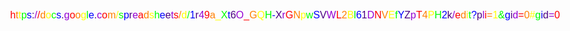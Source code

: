 
<!DOCTYPE html>
<html lang="en">
<head>
  <meta charset="UTF-8">
  <title>Rainbow Text</title>
  <style>
    .rainbow-text {
      display: flex;
      align-items: center;
      justify-content: center;
      height: 100vh;
      font-family: Arial, sans-serif;
    }
    
  </style>
</head>
<body>
  <div class="rainbow-text">
    <span style="color: #FF0000; 
      display: inline-block;
      font-size: 16px;
      letter-spacing: 0px;
    ">h</span><span style="color: #FF7F00; 
      display: inline-block;
      font-size: 16px;
      letter-spacing: 0px;
    ">t</span><span style="color: #FFFF00; 
      display: inline-block;
      font-size: 16px;
      letter-spacing: 0px;
    ">t</span><span style="color: #00FF00; 
      display: inline-block;
      font-size: 16px;
      letter-spacing: 0px;
    ">p</span><span style="color: #0000FF; 
      display: inline-block;
      font-size: 16px;
      letter-spacing: 0px;
    ">s</span><span style="color: #4B0082; 
      display: inline-block;
      font-size: 16px;
      letter-spacing: 0px;
    ">:</span><span style="color: #9400D3; 
      display: inline-block;
      font-size: 16px;
      letter-spacing: 0px;
    ">/</span><span style="color: #FF0000; 
      display: inline-block;
      font-size: 16px;
      letter-spacing: 0px;
    ">/</span><span style="color: #FF7F00; 
      display: inline-block;
      font-size: 16px;
      letter-spacing: 0px;
    ">d</span><span style="color: #FFFF00; 
      display: inline-block;
      font-size: 16px;
      letter-spacing: 0px;
    ">o</span><span style="color: #00FF00; 
      display: inline-block;
      font-size: 16px;
      letter-spacing: 0px;
    ">c</span><span style="color: #0000FF; 
      display: inline-block;
      font-size: 16px;
      letter-spacing: 0px;
    ">s</span><span style="color: #4B0082; 
      display: inline-block;
      font-size: 16px;
      letter-spacing: 0px;
    ">.</span><span style="color: #9400D3; 
      display: inline-block;
      font-size: 16px;
      letter-spacing: 0px;
    ">g</span><span style="color: #FF0000; 
      display: inline-block;
      font-size: 16px;
      letter-spacing: 0px;
    ">o</span><span style="color: #FF7F00; 
      display: inline-block;
      font-size: 16px;
      letter-spacing: 0px;
    ">o</span><span style="color: #FFFF00; 
      display: inline-block;
      font-size: 16px;
      letter-spacing: 0px;
    ">g</span><span style="color: #00FF00; 
      display: inline-block;
      font-size: 16px;
      letter-spacing: 0px;
    ">l</span><span style="color: #0000FF; 
      display: inline-block;
      font-size: 16px;
      letter-spacing: 0px;
    ">e</span><span style="color: #4B0082; 
      display: inline-block;
      font-size: 16px;
      letter-spacing: 0px;
    ">.</span><span style="color: #9400D3; 
      display: inline-block;
      font-size: 16px;
      letter-spacing: 0px;
    ">c</span><span style="color: #FF0000; 
      display: inline-block;
      font-size: 16px;
      letter-spacing: 0px;
    ">o</span><span style="color: #FF7F00; 
      display: inline-block;
      font-size: 16px;
      letter-spacing: 0px;
    ">m</span><span style="color: #FFFF00; 
      display: inline-block;
      font-size: 16px;
      letter-spacing: 0px;
    ">/</span><span style="color: #00FF00; 
      display: inline-block;
      font-size: 16px;
      letter-spacing: 0px;
    ">s</span><span style="color: #0000FF; 
      display: inline-block;
      font-size: 16px;
      letter-spacing: 0px;
    ">p</span><span style="color: #4B0082; 
      display: inline-block;
      font-size: 16px;
      letter-spacing: 0px;
    ">r</span><span style="color: #9400D3; 
      display: inline-block;
      font-size: 16px;
      letter-spacing: 0px;
    ">e</span><span style="color: #FF0000; 
      display: inline-block;
      font-size: 16px;
      letter-spacing: 0px;
    ">a</span><span style="color: #FF7F00; 
      display: inline-block;
      font-size: 16px;
      letter-spacing: 0px;
    ">d</span><span style="color: #FFFF00; 
      display: inline-block;
      font-size: 16px;
      letter-spacing: 0px;
    ">s</span><span style="color: #00FF00; 
      display: inline-block;
      font-size: 16px;
      letter-spacing: 0px;
    ">h</span><span style="color: #0000FF; 
      display: inline-block;
      font-size: 16px;
      letter-spacing: 0px;
    ">e</span><span style="color: #4B0082; 
      display: inline-block;
      font-size: 16px;
      letter-spacing: 0px;
    ">e</span><span style="color: #9400D3; 
      display: inline-block;
      font-size: 16px;
      letter-spacing: 0px;
    ">t</span><span style="color: #FF0000; 
      display: inline-block;
      font-size: 16px;
      letter-spacing: 0px;
    ">s</span><span style="color: #FF7F00; 
      display: inline-block;
      font-size: 16px;
      letter-spacing: 0px;
    ">/</span><span style="color: #FFFF00; 
      display: inline-block;
      font-size: 16px;
      letter-spacing: 0px;
    ">d</span><span style="color: #00FF00; 
      display: inline-block;
      font-size: 16px;
      letter-spacing: 0px;
    ">/</span><span style="color: #0000FF; 
      display: inline-block;
      font-size: 16px;
      letter-spacing: 0px;
    ">1</span><span style="color: #4B0082; 
      display: inline-block;
      font-size: 16px;
      letter-spacing: 0px;
    ">r</span><span style="color: #9400D3; 
      display: inline-block;
      font-size: 16px;
      letter-spacing: 0px;
    ">4</span><span style="color: #FF0000; 
      display: inline-block;
      font-size: 16px;
      letter-spacing: 0px;
    ">9</span><span style="color: #FF7F00; 
      display: inline-block;
      font-size: 16px;
      letter-spacing: 0px;
    ">a</span><span style="color: #FFFF00; 
      display: inline-block;
      font-size: 16px;
      letter-spacing: 0px;
    ">_</span><span style="color: #00FF00; 
      display: inline-block;
      font-size: 16px;
      letter-spacing: 0px;
    ">X</span><span style="color: #0000FF; 
      display: inline-block;
      font-size: 16px;
      letter-spacing: 0px;
    ">t</span><span style="color: #4B0082; 
      display: inline-block;
      font-size: 16px;
      letter-spacing: 0px;
    ">6</span><span style="color: #9400D3; 
      display: inline-block;
      font-size: 16px;
      letter-spacing: 0px;
    ">O</span><span style="color: #FF0000; 
      display: inline-block;
      font-size: 16px;
      letter-spacing: 0px;
    ">_</span><span style="color: #FF7F00; 
      display: inline-block;
      font-size: 16px;
      letter-spacing: 0px;
    ">G</span><span style="color: #FFFF00; 
      display: inline-block;
      font-size: 16px;
      letter-spacing: 0px;
    ">Q</span><span style="color: #00FF00; 
      display: inline-block;
      font-size: 16px;
      letter-spacing: 0px;
    ">H</span><span style="color: #0000FF; 
      display: inline-block;
      font-size: 16px;
      letter-spacing: 0px;
    ">-</span><span style="color: #4B0082; 
      display: inline-block;
      font-size: 16px;
      letter-spacing: 0px;
    ">X</span><span style="color: #9400D3; 
      display: inline-block;
      font-size: 16px;
      letter-spacing: 0px;
    ">r</span><span style="color: #FF0000; 
      display: inline-block;
      font-size: 16px;
      letter-spacing: 0px;
    ">G</span><span style="color: #FF7F00; 
      display: inline-block;
      font-size: 16px;
      letter-spacing: 0px;
    ">N</span><span style="color: #FFFF00; 
      display: inline-block;
      font-size: 16px;
      letter-spacing: 0px;
    ">p</span><span style="color: #00FF00; 
      display: inline-block;
      font-size: 16px;
      letter-spacing: 0px;
    ">w</span><span style="color: #0000FF; 
      display: inline-block;
      font-size: 16px;
      letter-spacing: 0px;
    ">S</span><span style="color: #4B0082; 
      display: inline-block;
      font-size: 16px;
      letter-spacing: 0px;
    ">V</span><span style="color: #9400D3; 
      display: inline-block;
      font-size: 16px;
      letter-spacing: 0px;
    ">W</span><span style="color: #FF0000; 
      display: inline-block;
      font-size: 16px;
      letter-spacing: 0px;
    ">L</span><span style="color: #FF7F00; 
      display: inline-block;
      font-size: 16px;
      letter-spacing: 0px;
    ">2</span><span style="color: #FFFF00; 
      display: inline-block;
      font-size: 16px;
      letter-spacing: 0px;
    ">B</span><span style="color: #00FF00; 
      display: inline-block;
      font-size: 16px;
      letter-spacing: 0px;
    ">l</span><span style="color: #0000FF; 
      display: inline-block;
      font-size: 16px;
      letter-spacing: 0px;
    ">6</span><span style="color: #4B0082; 
      display: inline-block;
      font-size: 16px;
      letter-spacing: 0px;
    ">1</span><span style="color: #9400D3; 
      display: inline-block;
      font-size: 16px;
      letter-spacing: 0px;
    ">D</span><span style="color: #FF0000; 
      display: inline-block;
      font-size: 16px;
      letter-spacing: 0px;
    ">N</span><span style="color: #FF7F00; 
      display: inline-block;
      font-size: 16px;
      letter-spacing: 0px;
    ">V</span><span style="color: #FFFF00; 
      display: inline-block;
      font-size: 16px;
      letter-spacing: 0px;
    ">E</span><span style="color: #00FF00; 
      display: inline-block;
      font-size: 16px;
      letter-spacing: 0px;
    ">f</span><span style="color: #0000FF; 
      display: inline-block;
      font-size: 16px;
      letter-spacing: 0px;
    ">Y</span><span style="color: #4B0082; 
      display: inline-block;
      font-size: 16px;
      letter-spacing: 0px;
    ">Z</span><span style="color: #9400D3; 
      display: inline-block;
      font-size: 16px;
      letter-spacing: 0px;
    ">p</span><span style="color: #FF0000; 
      display: inline-block;
      font-size: 16px;
      letter-spacing: 0px;
    ">T</span><span style="color: #FF7F00; 
      display: inline-block;
      font-size: 16px;
      letter-spacing: 0px;
    ">4</span><span style="color: #FFFF00; 
      display: inline-block;
      font-size: 16px;
      letter-spacing: 0px;
    ">P</span><span style="color: #00FF00; 
      display: inline-block;
      font-size: 16px;
      letter-spacing: 0px;
    ">H</span><span style="color: #0000FF; 
      display: inline-block;
      font-size: 16px;
      letter-spacing: 0px;
    ">2</span><span style="color: #4B0082; 
      display: inline-block;
      font-size: 16px;
      letter-spacing: 0px;
    ">k</span><span style="color: #9400D3; 
      display: inline-block;
      font-size: 16px;
      letter-spacing: 0px;
    ">/</span><span style="color: #FF0000; 
      display: inline-block;
      font-size: 16px;
      letter-spacing: 0px;
    ">e</span><span style="color: #FF7F00; 
      display: inline-block;
      font-size: 16px;
      letter-spacing: 0px;
    ">d</span><span style="color: #FFFF00; 
      display: inline-block;
      font-size: 16px;
      letter-spacing: 0px;
    ">i</span><span style="color: #00FF00; 
      display: inline-block;
      font-size: 16px;
      letter-spacing: 0px;
    ">t</span><span style="color: #0000FF; 
      display: inline-block;
      font-size: 16px;
      letter-spacing: 0px;
    ">?</span><span style="color: #4B0082; 
      display: inline-block;
      font-size: 16px;
      letter-spacing: 0px;
    ">p</span><span style="color: #9400D3; 
      display: inline-block;
      font-size: 16px;
      letter-spacing: 0px;
    ">l</span><span style="color: #FF0000; 
      display: inline-block;
      font-size: 16px;
      letter-spacing: 0px;
    ">i</span><span style="color: #FF7F00; 
      display: inline-block;
      font-size: 16px;
      letter-spacing: 0px;
    ">=</span><span style="color: #FFFF00; 
      display: inline-block;
      font-size: 16px;
      letter-spacing: 0px;
    ">1</span><span style="color: #00FF00; 
      display: inline-block;
      font-size: 16px;
      letter-spacing: 0px;
    ">&</span><span style="color: #0000FF; 
      display: inline-block;
      font-size: 16px;
      letter-spacing: 0px;
    ">g</span><span style="color: #4B0082; 
      display: inline-block;
      font-size: 16px;
      letter-spacing: 0px;
    ">i</span><span style="color: #9400D3; 
      display: inline-block;
      font-size: 16px;
      letter-spacing: 0px;
    ">d</span><span style="color: #FF0000; 
      display: inline-block;
      font-size: 16px;
      letter-spacing: 0px;
    ">=</span><span style="color: #FF7F00; 
      display: inline-block;
      font-size: 16px;
      letter-spacing: 0px;
    ">0</span><span style="color: #FFFF00; 
      display: inline-block;
      font-size: 16px;
      letter-spacing: 0px;
    ">#</span><span style="color: #00FF00; 
      display: inline-block;
      font-size: 16px;
      letter-spacing: 0px;
    ">g</span><span style="color: #0000FF; 
      display: inline-block;
      font-size: 16px;
      letter-spacing: 0px;
    ">i</span><span style="color: #4B0082; 
      display: inline-block;
      font-size: 16px;
      letter-spacing: 0px;
    ">d</span><span style="color: #9400D3; 
      display: inline-block;
      font-size: 16px;
      letter-spacing: 0px;
    ">=</span><span style="color: #FF0000; 
      display: inline-block;
      font-size: 16px;
      letter-spacing: 0px;
    ">0</span>
  </div>
</body>
</html>
